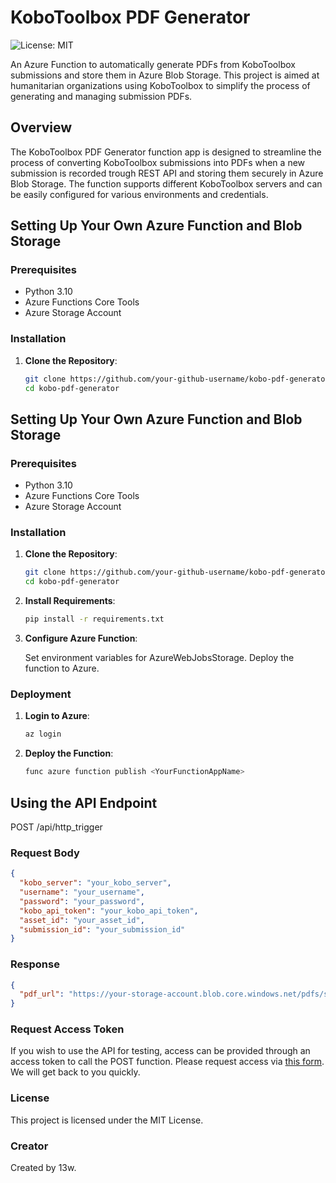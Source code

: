 # KoboToolbox PDF Generator

![License: MIT](https://img.shields.io/badge/License-MIT-yellow.svg)

An Azure Function to automatically generate PDFs from KoboToolbox submissions and store them in Azure Blob Storage. This project is aimed at humanitarian organizations using KoboToolbox to simplify the process of generating and managing submission PDFs.

## Overview

The KoboToolbox PDF Generator function app is designed to streamline the process of converting KoboToolbox submissions into PDFs when a new submission is recorded trough REST API and storing them securely in Azure Blob Storage. The function supports different KoboToolbox servers and can be easily configured for various environments and credentials.

## Setting Up Your Own Azure Function and Blob Storage

### Prerequisites

- Python 3.10
- Azure Functions Core Tools
- Azure Storage Account

### Installation

1. **Clone the Repository**:
   ```bash
   git clone https://github.com/your-github-username/kobo-pdf-generator.git
   cd kobo-pdf-generator


## Setting Up Your Own Azure Function and Blob Storage

### Prerequisites

- Python 3.10
- Azure Functions Core Tools
- Azure Storage Account

### Installation

1. **Clone the Repository**:
    ```bash
    git clone https://github.com/your-github-username/kobo-pdf-generator.git
    cd kobo-pdf-generator
    ```

2. **Install Requirements**:
    ```bash
    pip install -r requirements.txt
    ```

3. **Configure Azure Function**:

    Set environment variables for AzureWebJobsStorage.
    Deploy the function to Azure.

### Deployment

1. **Login to Azure**:
    ```bash
    az login
    ```

2. **Deploy the Function**:
    ```bash
    func azure function publish <YourFunctionAppName>
    ```

## Using the API Endpoint

POST /api/http_trigger

### Request Body

```json
{
  "kobo_server": "your_kobo_server",
  "username": "your_username",
  "password": "your_password",
  "kobo_api_token": "your_kobo_api_token",
  "asset_id": "your_asset_id",
  "submission_id": "your_submission_id"
}
```
### Response
```json
{
  "pdf_url": "https://your-storage-account.blob.core.windows.net/pdfs/submission_id.pdf"
}
```

### Request Access Token

If you wish to use the API for testing, access can be provided through an access token to call the POST function. Please request access via [this form](https://forms.gle/N3Z2yKSa5ERNzjHNA). We will get back to you quickly.

### License
This project is licensed under the MIT License.

### Creator
Created by 13w.
